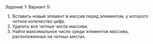 *Задание 1:*
Вариант 5:
1.	Вставить новый элемент в массив перед элементом, у которого четное количество цифр.
2.	Удалить все четные числа массива.
3.	Найти максимальное число среди элементов массива, расположенных на четных местах.
